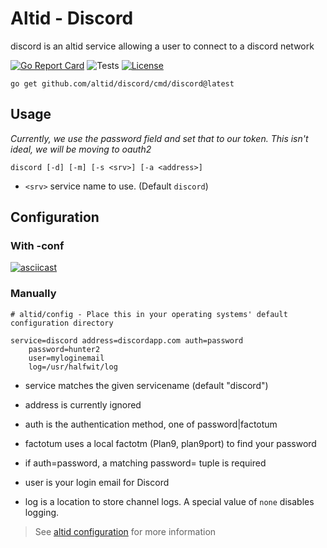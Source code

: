 # Altid - Discord

discord is an altid service allowing a user to connect to a discord network

[![Go Report Card](https://goreportcard.com/badge/github.com/altid/discord)](https://goreportcard.com/report/github.com/altid/discord) ![Tests](https://github.com/altid/discord/workflows/Tests/badge.svg) [![License](http://img.shields.io/:license-mit-blue.svg)](http://doge.mit-license.org)

`go get github.com/altid/discord/cmd/discord@latest`

## Usage

*Currently, we use the password field and set that to our token. This isn't ideal, we will be moving to oauth2*

`discord [-d] [-m] [-s <srv>] [-a <address>]`
- `<srv>` service name to use. (Default `discord`)

## Configuration

### With -conf

[![asciicast](https://asciinema.org/a/68P7qa0h8ZpWIUXOIalrNwOpz.svg)](https://asciinema.org/a/68P7qa0h8ZpWIUXOIalrNwOpz)

### Manually

```ndb
# altid/config - Place this in your operating systems' default configuration directory

service=discord address=discordapp.com auth=password
    password=hunter2
    user=myloginemail
    log=/usr/halfwit/log
```

- service matches the given servicename (default "discord")

- address is currently ignored
- auth is the authentication method, one of password|factotum
- factotum uses a local factotm (Plan9, plan9port) to find your password
- if auth=password, a matching password= tuple is required
- user is your login email for Discord
- log is a location to store channel logs. A special value of `none` disables logging.

> See [altid configuration](https://altid.github.io/altid-configurations.html) for more information
